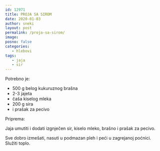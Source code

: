 ```yaml
---
id: 12971
title: PROJA SA SIROM
date: 2020-01-03
author: sneki
layout: post
permalink: /proja-sa-sirom/
image: 
posno: false
categories:
   - hlebovi
tags:
   - jaja
   - sir
---
```

Potrebno je:

* 500 g belog kukuruznog brašna  
* 2-3 jajeta
* čaša kiselog mleka
* 200 g sira 
* i prašak za pecivo

Priprema:

Jaja umutiti i dodati izgnječen sir, kiselo mleko, brašno i prašak za pecivo. 

Sve dobro izmešati, nasuti u podmazan pleh i peći u zagrejanoj poćnici. Služiti toplo.
  

